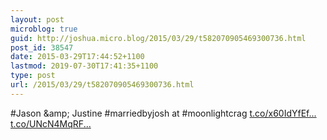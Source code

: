 ```yaml
---
layout: post
microblog: true
guid: http://joshua.micro.blog/2015/03/29/t582070905469300736.html
post_id: 38547
date: 2015-03-29T17:44:52+1100
lastmod: 2019-07-30T17:41:35+1100
type: post
url: /2015/03/29/t582070905469300736.html
---
```

#Jason &amp;amp; Justine #marriedbyjosh at #moonlightcrag [t.co/x60IdYfEf...](http://t.co/x60IdYfEff) [t.co/UNcN4MqRF...](http://t.co/UNcN4MqRFy)

